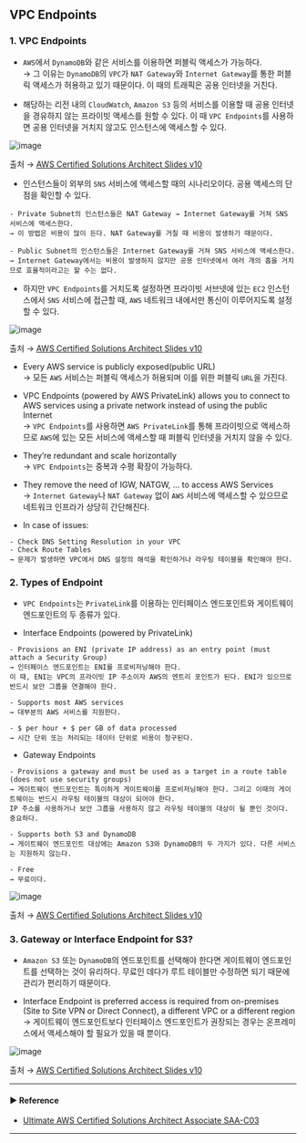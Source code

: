 ## VPC Endpoints
### 1. VPC Endpoints
- `AWS`에서 `DynamoDB`와 같은 서비스를 이용하면 퍼블릭 액세스가 가능하다.  
→ 그 이유는 `DynamoDB`의 `VPC`가 `NAT Gateway`와 `Internet Gateway`를 통한 퍼블릭 액세스가 허용하고 있기 때문이다. 이 때의 트래픽은 공용 인터넷을 거친다.

- 해당하는 리전 내의 `CloudWatch`, `Amazon S3` 등의 서비스를 이용할 때 공용 인터넷을 경유하지 않는 프라이빗 액세스를 원할 수 있다. 이 때 `VPC Endpoints`를 사용하면 공용 인터넷을 거치지 않고도 인스턴스에 액세스할 수 있다.

![image](https://github.com/sanguk2794/AWS/assets/97398071/efb87b3e-bf8b-447f-a235-f9b862084481)

출처 → [AWS Certified Solutions Architect Slides v10](https://courses.datacumulus.com/downloads/certified-solutions-architect-pn9/)

- 인스턴스들이 외부의 `SNS` 서비스에 액세스할 때의 시나리오이다. 공용 액세스의 단점을 확인할 수 있다.
~~~
- Private Subnet의 인스턴스들은 NAT Gateway → Internet Gateway를 거쳐 SNS 서비스에 액세스한다.
→ 이 방법은 비용이 많이 든다. NAT Gateway를 거칠 때 비용이 발생하기 때문이다. 

- Public Subnet의 인스턴스들은 Internet Gateway를 거쳐 SNS 서비스에 액세스한다.
→ Internet Gateway에서는 비용이 발생하지 않지만 공용 인터넷에서 여러 개의 홉을 거치므로 효율적이라고는 할 수는 없다.
~~~ 

- 하지만 `VPC Endpoints`를 거치도록 설정하면 프라이빗 서브넷에 있는 `EC2` 인스턴스에서 `SNS` 서비스에 접근할 때, `AWS` 네트워크 내에서만 통신이 이루어지도록 설정할 수 있다.

![image](https://github.com/sanguk2794/AWS/assets/97398071/6bce2f91-35aa-4c9b-8fb8-14bd556ec8c2)

출처 → [AWS Certified Solutions Architect Slides v10](https://courses.datacumulus.com/downloads/certified-solutions-architect-pn9/)

- Every AWS service is publicly exposed(public URL)  
→ 모든 `AWS` 서비스는 퍼블릭 액세스가 허용되며 이를 위한 퍼블릭 `URL`을 가진다.

- VPC Endpoints (powered by AWS PrivateLink) allows you to connect to AWS services using a private network instead of using the public Internet  
→ `VPC Endpoints`를 사용하면 `AWS PrivateLink`를 통해 프라이빗으로 액세스하므로 `AWS`에 있는 모든 서비스에 액세스할 때 퍼블릭 인터넷을 거치지 않을 수 있다.

- They’re redundant and scale horizontally  
→ `VPC Endpoints`는 중복과 수평 확장이 가능하다.

- They remove the need of IGW, NATGW, … to access AWS Services  
→ `Internet Gateway`나 `NAT Gateway` 없이 `AWS` 서비스에 액세스할 수 있으므로 네트워크 인프라가 상당히 간단해진다.

- In case of issues:
~~~
- Check DNS Setting Resolution in your VPC
- Check Route Tables
→ 문제가 발생하면 VPC에서 DNS 설정의 해석을 확인하거나 라우팅 테이블을 확인해야 한다.
~~~

### 2. Types of Endpoint
- `VPC Endpoints`는 `PrivateLink`를 이용하는 인터페이스 엔드포인트와 게이트웨이 엔드포인트의 두 종류가 있다.

- Interface Endpoints (powered by PrivateLink)
~~~
- Provisions an ENI (private IP address) as an entry point (must attach a Security Group)
→ 인터페이스 엔드포인트는 ENI를 프로비저닝해야 한다.
이 때, ENI는 VPC의 프라이빗 IP 주소이자 AWS의 엔트리 포인트가 된다. ENI가 있으므로 반드시 보안 그룹을 연결해야 한다.

- Supports most AWS services
→ 대부분의 AWS 서비스를 지원한다.

- $ per hour + $ per GB of data processed
→ 시간 단위 또는 처리되는 데이터 단위로 비용이 청구된다.
~~~

- Gateway Endpoints
~~~
- Provisions a gateway and must be used as a target in a route table (does not use security groups)
→ 게이트웨이 엔드포인트는 특이하게 게이트웨이를 프로비저닝해야 한다. 그리고 이때의 게이트웨이는 반드시 라우팅 테이블의 대상이 되어야 한다.
IP 주소를 사용하거나 보안 그룹을 사용하지 않고 라우팅 테이블의 대상이 될 뿐인 것이다. 중요하다.

- Supports both S3 and DynamoDB
→ 게이트웨이 엔드포인트 대상에는 Amazon S3와 DynamoDB의 두 가지가 있다. 다른 서비스는 지원하지 않는다.

- Free
→ 무료이다.
~~~

![image](https://github.com/sanguk2794/AWS/assets/97398071/069f2376-da33-49fd-91ce-c13da3c6f9c3)

출처 → [AWS Certified Solutions Architect Slides v10](https://courses.datacumulus.com/downloads/certified-solutions-architect-pn9/)

### 3. Gateway or Interface Endpoint for S3?
- `Amazon S3` 또는 `DynamoDB`의 엔드포인트를 선택해야 한다면 게이트웨이 엔드포인트를 선택하는 것이 유리하다. 무료인 데다가 루트 테이블만 수정하면 되기 때문에 관리가 편리하기 때문이다.

- Interface Endpoint is preferred access is required from on-premises (Site to Site VPN or Direct Connect), a different VPC or a different region  
→ 게이트웨이 엔드포인트보다 인터페이스 엔드포인트가 권장되는 경우는 온프레미스에서 액세스해야 할 필요가 있을 때 뿐이다.

![image](https://github.com/sanguk2794/AWS/assets/97398071/6719029b-623f-44e1-a089-cee118d43fd6)

출처 → [AWS Certified Solutions Architect Slides v10](https://courses.datacumulus.com/downloads/certified-solutions-architect-pn9/)

---
#### ▶ Reference
- [Ultimate AWS Certified Solutions Architect Associate SAA-C03](https://www.udemy.com/course/aws-certified-solutions-architect-associate-saa-c03/)
---